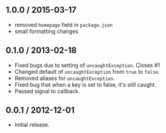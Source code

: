1.0.0 / 2015-03-17
------------------
- removed `homepage` field in `package.json`
- small formatting changes

0.1.0 / 2013-02-18
------------------
* Fixed bugs due to setting of `uncaughtException`. Closes #1
* Changed default of `uncaughtException` from `true` to `false`.
* Removed aliases for `uncaughtException`.
* Fixed bug that when a key is set to false, it's still caught.
* Passed signal to callback.


0.0.1 / 2012-12-01
------------------
* Initial release.
